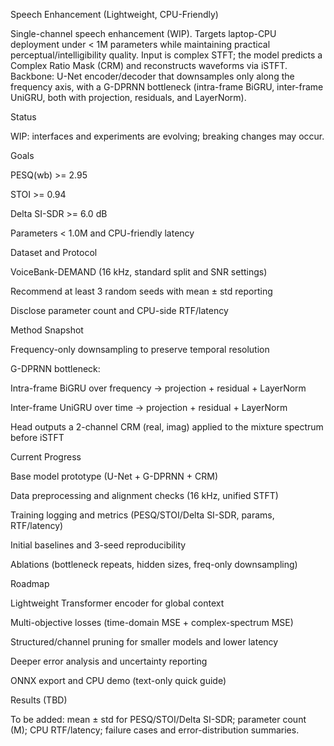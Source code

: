 Speech Enhancement (Lightweight, CPU-Friendly)

Single-channel speech enhancement (WIP). Targets laptop-CPU deployment under < 1M parameters while maintaining practical perceptual/intelligibility quality. Input is complex STFT; the model predicts a Complex Ratio Mask (CRM) and reconstructs waveforms via iSTFT. Backbone: U-Net encoder/decoder that downsamples only along the frequency axis, with a G-DPRNN bottleneck (intra-frame BiGRU, inter-frame UniGRU, both with projection, residuals, and LayerNorm).

Status

WIP: interfaces and experiments are evolving; breaking changes may occur.

Goals

PESQ(wb) >= 2.95

STOI >= 0.94

Delta SI-SDR >= 6.0 dB

Parameters < 1.0M and CPU-friendly latency

Dataset and Protocol

VoiceBank-DEMAND (16 kHz, standard split and SNR settings)

Recommend at least 3 random seeds with mean ± std reporting

Disclose parameter count and CPU-side RTF/latency

Method Snapshot

Frequency-only downsampling to preserve temporal resolution

G-DPRNN bottleneck:

Intra-frame BiGRU over frequency -> projection + residual + LayerNorm

Inter-frame UniGRU over time -> projection + residual + LayerNorm

Head outputs a 2-channel CRM (real, imag) applied to the mixture spectrum before iSTFT

Current Progress

 Base model prototype (U-Net + G-DPRNN + CRM)

 Data preprocessing and alignment checks (16 kHz, unified STFT)

 Training logging and metrics (PESQ/STOI/Delta SI-SDR, params, RTF/latency)

 Initial baselines and 3-seed reproducibility

 Ablations (bottleneck repeats, hidden sizes, freq-only downsampling)

Roadmap

 Lightweight Transformer encoder for global context

 Multi-objective losses (time-domain MSE + complex-spectrum MSE)

 Structured/channel pruning for smaller models and lower latency

 Deeper error analysis and uncertainty reporting

 ONNX export and CPU demo (text-only quick guide)

Results (TBD)

To be added: mean ± std for PESQ/STOI/Delta SI-SDR; parameter count (M); CPU RTF/latency; failure cases and error-distribution summaries.
